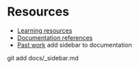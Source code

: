 # Resources

- [Learning resources](learning-resources.md)
- [Documentation references](doc-references.md)
- [Past work](past-work.md)
add sidebar to documentation


git add docs/_sidebar.md
